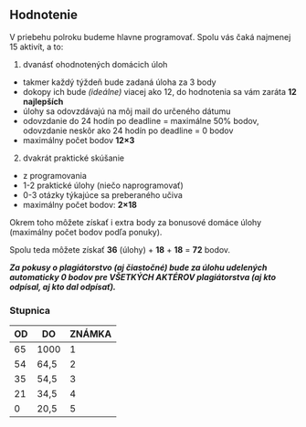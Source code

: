 ## Hodnotenie

V priebehu polroku budeme hlavne programovať. Spolu vás čaká najmenej 15 aktivít, a to:

1. dvanásť ohodnotených domácich úloh
  * takmer každý týždeň bude zadaná úloha za 3 body
  * dokopy ich bude *(ideálne)* viacej ako 12, do hodnotenia sa vám zaráta **12 najlepších**
  * úlohy sa odovzdávajú na môj mail do určeného dátumu
  * odovzdanie do 24 hodín po deadline = maximálne 50% bodov, odovzdanie neskôr ako 24 hodín po deadline = 0 bodov
  * maximálny počet bodov **12×3**
2. dvakrát praktické skúšanie
  * z programovania
  * 1-2 praktické úlohy (niečo naprogramovať)
  * 0-3 otázky týkajúce sa preberaného učiva
  * maximálny počet bodov: **2×18**

Okrem toho môžete získať i extra body za bonusové domáce úlohy (maximálny počet bodov podľa ponuky).

Spolu teda môžete získať **36** (úlohy) + **18** + **18** = **72** bodov.

***Za pokusy o plagiátorstvo (aj čiastočné) bude za úlohu udelených automaticky 0 bodov pre VŠETKÝCH AKTÉROV plagiátorstva (aj kto odpísal, aj kto dal odpísať).***

### Stupnica

| OD | DO |	ZNÁMKA |
|----|----|--------|
| 65 | 1000 | 1 |
| 54 | 64,5 |	2 |
| 35 | 54,5 |	3 |
| 21 | 34,5 | 4 |
| 0 | 20,5 | 5 |